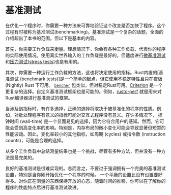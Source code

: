 # 基准测试

在优化一个程序时，你需要一种方法来可靠地验证这个改变是否加快了程序。这个过程有时被称为基准测试(benchmarking)。基准测试是一个复杂的话题，全面的介绍超出了本书的范围，但以下是基本的内容。

首先，你需要工作负载来衡量。理想情况下，你会有各种工作负载，代表你的程序的实际使用情况。使用真实世界输入的工作负载是最好的，但适度进行[微基准测试]和[压力测试(stress tests)]也是有用的。

[微基准测试]: https://stackoverflow.com/questions/2842695/what-is-microbenchmarking
[压力测试(stress tests)]: https://www.wanweibaike.com/wiki-%E5%A3%93%E5%8A%9B%E6%B8%AC%E8%A9%A6%20(%E8%BB%9F%E9%AB%94)

其次，你需要一种运行工作负载的方法，这也将决定使用的指标。Rust内置的[基准测试 (benchmark tests)]是一个简单的起点，但它使用不稳定特性且只在夜版 (Nightly) Rust 下可用。
[`bencher`] 包类似，但对稳定Rust可用。[Criterion] 是一个更复杂的选择。自定义基准测试框架也是可能的。例如，[rustc-perf] 就是用来对Rust编译器进行基准测试的框架。

[基准测试(benchmark tests)]: https://doc.rust-lang.org/1.7.0/book/benchmark-tests.html
[Criterion]: https://github.com/bheisler/criterion.rs
[rustc-perf]: https://github.com/rust-lang/rustc-perf/
[`bencher`]: https://crates.io/crates/bencher

当涉及到指标时，有许多选择，正确的选择将取决于被基准化的程序的性质。例如，对批处理程序有意义的指标可能对交互式程序没有意义。在许多情况下，
挂钟时间 (wall-time) 是一个显而易见的选择，因为它符合用户的感知。然而，它可能会受到高变化率的影响。特别是，内存布局的微小变化可能会导致显著但短暂的性能波动。因此，变化率较小的其他指标，如周期 (cycles) 或指令数 (instruction counts)，可能是合理的选择。

从多个工作负载中总结测量结果也是一个挑战，尽管有多种方法，但并没有一种方法是最完美的。

良好的基准测试是很难实现的。总而言之，不要过于强调拥有一个完美的基准测试设置，特别是当你刚开始优化一个程序的时候。
一个平庸的设置比没有设置要好得多。对你正在测量的东西保持开放的心态，随着时间的推移，你可以在了解你的程序的性能特点后进行基准测试改进。

